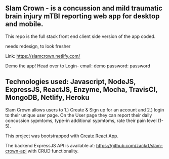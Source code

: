 ## Slam Crown - is a concussion and mild traumatic brain injury mTBI reporting web app for desktop and mobile.

This repo is the full stack front end client side version of the app coded.

needs redesign, to look fresher

Link: https://slamcrown.netlify.com/

Demo the app!
Head over to Login-
email: demo
password: password

## Technologies used: Javascript, NodeJS, ExpressJS, ReactJS, Enzyme, Mocha, TravisCI, MongoDB, Netlify, Heroku

Slam Crown allows users to 1.) Create & Sign up for an account and 2.) login to their unique user page. On the User page they can report their daily concussion sypmtoms, type-in additional sypmtoms, rate their pain level (1-5).

This project was bootstrapped with [Create React App](https://github.com/facebookincubator/create-react-app).

The backend ExpressJS API is available at: https://github.com/zackrt/slam-crown-api with CRUD functionality.
